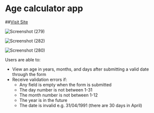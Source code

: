 #  Age calculator app
##[Visit Site](https://pragyajha24.github.io/Age-Calculator/)

![Screenshot (279)](https://user-images.githubusercontent.com/78782644/229750201-1782c9ed-2a92-4738-8400-fa041bc2f26e.png)

![Screenshot (282)](https://user-images.githubusercontent.com/78782644/229751036-0d205463-4c9a-4af2-92c3-e8d2300c3d12.png)


![Screenshot (280)](https://user-images.githubusercontent.com/78782644/229750211-17f26a5a-e6d7-43cf-b83c-d5cca113a049.png)


 Users are able to: 
- View an age in years, months, and days after submitting a valid date through the form
- Receive validation errors if:
  - Any field is empty when the form is submitted
  - The day number is not between 1-31
  - The month number is not between 1-12
  - The year is in the future
  - The date is invalid e.g. 31/04/1991 (there are 30 days in April)






